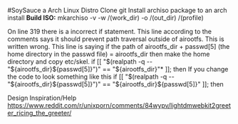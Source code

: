 #SoySauce a Arch Linux Distro
Clone git 
Install archiso package to an arch install
**Build ISO:**
	mkarchiso -v -w /(work_dir) -o /(out_dir) /(profile)
	
On line 319 there is a incorrect if statement. This line according to the comments says it should prevent path traversal outside of airootfs. This is written wrong. This line is saying if the path of airootfs_dir + passwd[5] (the home directory in the passwd file) = airootfs_dir then make the home directory and copy etc/skel. 
if [[ "$(realpath -q -- "${airootfs_dir}${passwd[5]}")" == "${airootfs_dir}"* ]]; then
If you change the code to look something like this 
if [[ "$(realpath -q -- "${airootfs_dir}${passwd[5]}")" == "${airootfs_dir}${passwd[5]}" ]]; then



Design Inspiration/Help
https://www.reddit.com/r/unixporn/comments/84wypv/lightdmwebkit2greeter_ricing_the_greeter/